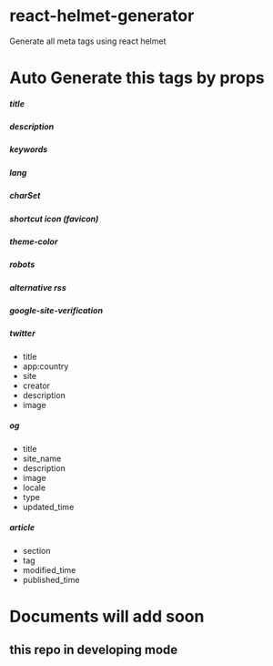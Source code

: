 # react-helmet-generator
Generate all meta tags using react helmet

# Auto Generate this tags by props
##### title
##### description
##### keywords
##### lang
##### charSet
##### shortcut icon (favicon)
##### theme-color
##### robots
##### alternative rss
##### google-site-verification
##### twitter
- title
- app:country
- site
- creator
- description
- image
##### og
- title
- site_name
- description
- image
- locale
- type
- updated_time
##### article
- section
- tag
- modified_time
- published_time

# Documents will add soon
## this repo in developing mode
